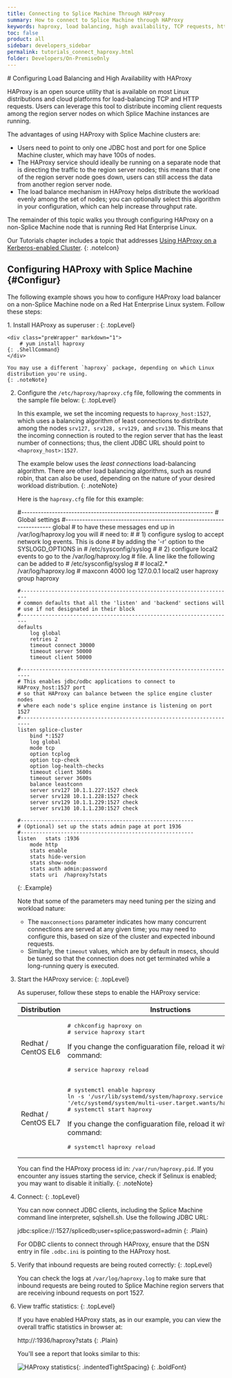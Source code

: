 ```yaml
---
title: Connecting to Splice Machine Through HAProxy
summary: How to connect to Splice Machine through HAProxy
keywords: haproxy, load balancing, high availability, TCP requests, http requests, client requests, kerberos
toc: false
product: all
sidebar: developers_sidebar
permalink: tutorials_connect_haproxy.html
folder: Developers/On-PremiseOnly
---
```

<section>
<div class="TopicContent" data-swiftype-index="true" markdown="1">
# Configuring Load Balancing and High Availability with HAProxy

HAProxy is an open source utility that is available on most Linux
distributions and cloud platforms for load-balancing TCP and HTTP
requests. Users can leverage this tool to distribute incoming client
requests among the region server nodes on which Splice Machine instances
are running.

The advantages of using HAProxy with Splice Machine clusters are:

* Users need to point to only one JDBC host and port for one Splice
  Machine cluster, which may have 100s of nodes.
* The HAProxy service should ideally be running on a separate node that
  is directing the traffic to the region server nodes; this means that
  if one of the region server node goes down, users can still access the
  data from another region server node.
* The load balance mechanism in HAProxy helps distribute the workload
  evenly among the set of nodes; you can optionally select this
  algorithm in your configuration, which can help increase throughput
  rate.

The remainder of this topic walks you through configuring HAProxy on a non-Splice Machine node that is running Red Hat Enterprise Linux.

Our Tutorials chapter includes a topic that addresses [Using HAProxy on a Kerberos-enabled Cluster](tutorials_connect_haproxy.html).
{: .noteIcon}

## Configuring HAProxy with Splice Machine   {#Configur}

The following example shows you how to configure HAProxy load balancer
on a non-Splice Machine node on a Red Hat Enterprise Linux system.
Follow these steps:

<div class="opsStepsList" markdown="1">
1.  Install HAProxy as superuser :
    {: .topLevel}

    <div class="preWrapper" markdown="1">
        # yum install haproxy
    {: .ShellCommand}
    </div>

    You may use a different `haproxy` package, depending on which Linux distribution you're using.
    {: .noteNote}

2.  Configure the `/etc/haproxy/haproxy.cfg` file, following the
    comments in the sample file below:
    {: .topLevel}

    In this example, we set the incoming requests to
    `haproxy_host:1527`, which uses a balancing algorithm of least
    connections to distribute among the nodes `srv127, srv128, srv129,
    `and `srv130`. This means that the incoming connection is routed to
    the region server that has the least number of connections; thus,
    the client JDBC URL should point to `<haproxy_host>:1527`.

    The example below uses the *least connections* load-balancing algorithm. There are other load balancing algorithms, such as round robin, that can also be used, depending on the nature of your desired workload distribution.
    {: .noteNote}

    Here is the `haproxy.cfg` file for this example:

    <div class="preWrapperWide" markdown="1">
        #---------------------------------------------------------------------
        # Global settings
        #---------------------------------------------------------------------
        global
            # to have these messages end up in /var/log/haproxy.log you will
            # need to:
            #
            # 1) configure syslog to accept network log events.  This is done
            #    by adding the '-r' option to the SYSLOGD_OPTIONS in
            #    /etc/sysconfig/syslog
            #
            # 2) configure local2 events to go to the /var/log/haproxy.log
            #   file. A line like the following can be added to
            #   /etc/sysconfig/syslog
            #
            #    local2.*                       /var/log/haproxy.log
            #
            maxconn 4000
            log 127.0.0.1 local2
            user haproxy
            group haproxy


        #---------------------------------------------------------------------
        # common defaults that all the 'listen' and 'backend' sections will
        # use if not designated in their block
        #---------------------------------------------------------------------
        defaults
            log global
            retries 2
            timeout connect 30000
            timeout server 50000
            timeout client 50000

        #----------------------------------------------------------------------
        # This enables jdbc/odbc applications to connect to HAProxy_host:1527 port
        # so that HAProxy can balance between the splice engine cluster nodes
        # where each node's splice engine instance is listening on port 1527
        #----------------------------------------------------------------------
        listen splice-cluster
            bind *:1527
            log global
            mode tcp
            option tcplog
            option tcp-check
            option log-health-checks
            timeout client 3600s
            timeout server 3600s
            balance leastconn
            server srv127 10.1.1.227:1527 check
            server srv128 10.1.1.228:1527 check
            server srv129 10.1.1.229:1527 check
            server srv130 10.1.1.230:1527 check

        #--------------------------------------------------------
        # (Optional) set up the stats admin page at port 1936
        #--------------------------------------------------------
        listen   stats :1936
            mode http
            stats enable
            stats hide-version
            stats show-node
            stats auth admin:password
            stats uri  /haproxy?stats
    {: .Example}

    </div>

    Note that some of the parameters may need tuning per the sizing and
    workload nature:

    * <span class="PlainFont">The `maxconnections` parameter indicates how many concurrent
      connections are served at any given time; you may need to
      configure this, based on size of the cluster and expected inbound
      requests.</span>
    * <span class="PlainFont">Similarly, the `timeout` values, which are by default in msecs,
      should be tuned so that the connection does not get terminated
      while a long-running query is executed.</span>

3.  Start the HAProxy service:
    {: .topLevel}

    As superuser, follow these steps to enable the HAProxy service:

    <table>
                            <col />
                            <col />
                            <thead>
                                <tr>
                                    <th>Distribution</th>
                                    <th>Instructions</th>
                                </tr>
                            </thead>
                            <tbody>
                                <tr>
                                    <td class="ConsoleLink">Redhat / CentOS EL6</td>
                                    <td>
                                        <div class="preWrapperWide"><pre class="ShellCommandCell"># chkconfig haproxy on
    # service haproxy start
    </pre>
                                        </div>
                                        <p>If you change the configuaration file, reload it with this command:</p>
                                        <div class="preWrapperWide"><pre class="ShellCommandCell"># service haproxy reload</pre>
                                        </div>
                                    </td>
                                </tr>
                                <tr>
                                    <td class="ConsoleLink">Redhat / CentOS EL7</td>
                                    <td>
                                        <div class="preWrapperWide"><pre class="ShellCommandCell"># systemctl enable haproxy<br />ln -s '/usr/lib/systemd/system/haproxy.service<br />'/etc/systemd/system/multi-user.target.wants/haproxy.service'<br /># systemctl start haproxy</pre>
                                        </div>
                                        <p>If you change the configuaration file, reload it with this command:</p>
                                        <div class="preWrapperWide"><pre class="ShellCommandCell"># systemctl haproxy reload</pre>
                                        </div>
                                    </td>
                                </tr>
                            </tbody>
                        </table>

    You can find the HAProxy process id in: `/var/run/haproxy.pid`. If
    you encounter any issues starting the service, check if Selinux is
    enabled; you may want to disable it initially.
    {: .noteNote}

4.  Connect:
    {: .topLevel}

    You can now connect JDBC clients, including the Splice Machine
    command line interpreter, sqlshell.sh. Use the following JDBC URL:

    <div class="preWrapperWide" markdown="1">
        jdbc:splice://<haproxy_host>:1527/splicedb;user=splice;password=admin
    {: .Plain}

    </div>

    For ODBC clients to connect through HAProxy, ensure that the DSN
    entry in file `.odbc.ini` is pointing to the HAProxy host.

5.  Verify that inbound requests are being routed correctly:
    {: .topLevel}

    You can check the logs at `/var/log/haproxy.log` to make sure that
    inbound requests are being routed to Splice Machine region servers
    that are receiving inbound requests on port 1527.

6.  View traffic statistics:
    {: .topLevel}

    If you have enabled HAProxy stats, as in our example, you can view
    the overall traffic statistics in browser at:

    <div class="preWrapperWide" markdown="1">
        http://<haproxy_host>:1936/haproxy?stats
    {: .Plain}

    </div>

    You'll see a report that looks similar to this:

    ![HAProxy statistics](images/haproxystats.png "HAProxy statistics
    screenshot"){: .indentedTightSpacing}
{: .boldFont}

</div>
</div>
</section>
